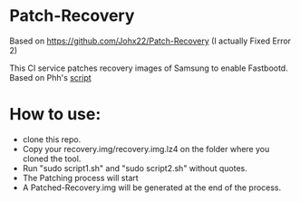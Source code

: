 # Patch-Recovery

Based on https://github.com/Johx22/Patch-Recovery (I actually Fixed Error 2)

This CI service patches recovery images of Samsung to enable Fastbootd. Based on Phh's [script](https://github.com/phhusson/samsung-galaxy-a51-gsi-boot)

# How to use:
- clone this repo.
- Copy your recovery.img/recovery.img.lz4 on the folder where you cloned the tool.
- Run "sudo script1.sh" and "sudo script2.sh" without quotes.
- The Patching process will start
- A Patched-Recovery.img will be generated at the end of the process.
